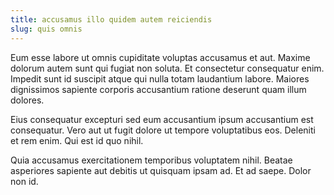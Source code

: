 ```yaml
---
title: accusamus illo quidem autem reiciendis
slug: quis omnis
---
```


Eum esse labore ut omnis cupiditate voluptas accusamus et aut. Maxime dolorum autem sunt qui fugiat non soluta. Et consectetur consequatur enim. Impedit sunt id suscipit atque qui nulla totam laudantium labore. Maiores dignissimos sapiente corporis accusantium ratione deserunt quam illum dolores.

Eius consequatur excepturi sed eum accusantium ipsum accusantium est consequatur. Vero aut ut fugit dolore ut tempore voluptatibus eos. Deleniti et rem enim. Qui est id quo nihil.

Quia accusamus exercitationem temporibus voluptatem nihil. Beatae asperiores sapiente aut debitis ut quisquam ipsam ad. Et ad saepe. Dolor non id.
